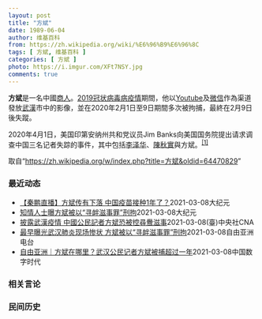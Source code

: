 ```yaml
---
layout: post
title: "方斌"
date: 1989-06-04
author: 维基百科
from: https://zh.wikipedia.org/wiki/%E6%96%B9%E6%96%8C
tags: [ 方斌, 维基百科 ]
categories: [ 方斌 ]
photo: https://i.imgur.com/XFt7NSY.jpg
comments: true
---
```

<div class="mw-parser-output">
<p><b>方斌</b>是一名中國<a href="/wiki/%E5%95%86%E4%BA%BA" title="商人">商人</a>。<a href="/wiki/2019%E5%86%A0%E7%8A%B6%E7%97%85%E6%AF%92%E7%97%85%E7%96%AB%E6%83%85" title="2019冠状病毒病疫情">2019冠状病毒病疫情</a>期間，他以<a href="/wiki/Youtube" class="mw-redirect" title="Youtube">Youtube</a>及<a href="/wiki/%E5%BE%AE%E4%BF%A1" title="微信">微信</a>作為渠道發放<a href="/wiki/%E6%AD%A6%E6%BC%A2" class="mw-redirect" title="武漢">武漢</a>市中的影像，並在2020年2月1日至9日期間多次被拘捕，最終在2月9日後失蹤。
</p><p>2020年4月1日，美国印第安纳州共和党议员Jim Banks向美国国务院提出请求调查中国三名记者失踪的事件，其中包括<a href="/wiki/%E6%9D%8E%E6%B3%BD%E5%8D%8E_(%E8%AE%B0%E8%80%85)" title="李泽华 (记者)">李泽华</a>、<a href="/wiki/%E9%99%88%E7%A7%8B%E5%AE%9E_(%E5%BE%8B%E5%B8%88)" title="陈秋实 (律师)">陳秋實</a>與<a class="mw-selflink selflink">方斌</a>。<sup id="cite_ref-1" class="reference"><a href="#cite_note-1">[1]</a></sup>
</p>
</div><noscript><img src="//zh.wikipedia.org/wiki/Special:CentralAutoLogin/start?type=1x1" alt="" title="" width="1" height="1" style="border: none; position: absolute;"></noscript>
<div class="printfooter">取自“<a dir="ltr" href="https://zh.wikipedia.org/w/index.php?title=方斌&amp;oldid=64470829">https://zh.wikipedia.org/w/index.php?title=方斌&amp;oldid=64470829</a>”</div><div id="recent-news"><h3>最近动态</h3><ul><li><a href="https://nodebe4.github.io/waimei/2021-03-08/%E7%A7%A6%E9%B9%8F%E7%9B%B4%E6%92%AD-%E6%96%B9%E6%96%8C%E4%BC%A0%E6%9C%89%E4%B8%8B%E8%90%BD-%E4%B8%AD%E5%9B%BD%E7%96%AB%E8%8B%97%E6%8E%A5%E7%A7%8D1%E5%B9%B4%E4%BA%86" title="【秦鹏直播】方斌传有下落 中国疫苗接种1年了？—— 【大纪元2021年03月09日讯】美东时间周一（3月8日）晚上7点，秦鹏现场直播。 今天焦点：中共高层称接种疫苗已1年，那么啥时开始研发的？揭...">【秦鹏直播】方斌传有下落 中国疫苗接种1年了？</a><time>2021-03-08</time><a class="tag">大纪元</a></li>
<li><a href="https://nodebe4.github.io/waimei/2021-03-08/%E7%9F%A5%E6%83%85%E4%BA%BA%E5%A3%AB%E6%9B%9D%E6%96%B9%E6%96%8C%E8%A2%AB%E4%BB%A5-%E5%AF%BB%E8%A1%85%E6%BB%8B%E4%BA%8B%E7%BD%AA-%E5%88%91%E6%8B%98" title="知情人士曝方斌被以“寻衅滋事罪”刑拘—— 【大纪元2021年03月08日讯】武汉公民记者方斌因报导武汉疫情的惨烈场面被抓，一年多来杳无音信。武汉知情者披露，中共公安曾经打算以煽动颠覆国家政权来指...">知情人士曝方斌被以“寻衅滋事罪”刑拘</a><time>2021-03-08</time><a class="tag">大纪元</a></li>
<li><a href="https://nodebe4.github.io/waimei/2021-03-08/%E6%8A%AB%E9%9C%B2%E6%AD%A6%E6%BC%A2%E7%96%AB%E6%83%85-%E4%B8%AD%E5%9C%8B%E5%85%AC%E6%B0%91%E8%A8%98%E8%80%85%E6%96%B9%E6%96%8C%E6%81%90%E8%A2%AB%E6%8E%A7%E5%B0%8B%E9%87%81%E6%BB%8B%E4%BA%8B" title="披露武漢疫情 中國公民記者方斌恐被控尋釁滋事—— （中央社台北8日電）中國武漢剛爆發疫情時，公民記者方斌積極報導實況，卻遭當地警方拘捕至今超過1年。知情人士透露，警方一度打算以「煽動顛覆國家政權...">披露武漢疫情 中國公民記者方斌恐被控尋釁滋事</a><time>2021-03-08</time><a class="tag">(臺)中央社CNA</a></li>
<li><a href="https://nodebe4.github.io/waimei/2021-03-08/%E6%9C%80%E6%97%A9%E6%9B%9D%E5%85%89%E6%AD%A6%E6%B1%89%E8%82%BA%E7%82%8E%E7%8E%B0%E5%9C%BA%E6%83%A8%E7%8A%B6-%E6%96%B9%E6%96%8C%E8%A2%AB%E4%BB%A5-%E5%AF%BB%E8%A1%85%E6%BB%8B%E4%BA%8B%E7%BD%AA-%E5%88%91%E6%8B%98" title="最早曝光武汉肺炎现场惨状 方斌被以“寻衅滋事罪”刑拘—— 去年二月，武汉新冠疫情最严重之际，当地公民记者方斌在一段视频中，向外界传递疫情导致众多死亡的惨烈场面，结果被捕，至今超过一年。据武汉不愿...">最早曝光武汉肺炎现场惨状   方斌被以“寻衅滋事罪”刑拘</a><time>2021-03-08</time><a class="tag">自由亚洲电台</a></li>
<li><a href="https://nodebe4.github.io/waimei/2021-03-08/%E8%87%AA%E7%94%B1%E4%BA%9A%E6%B4%B2-%E6%96%B9%E6%96%8C%E5%9C%A8%E5%93%AA%E9%87%8C-%E6%AD%A6%E6%B1%89%E5%85%AC%E6%B0%91%E8%AE%B0%E8%80%85%E6%96%B9%E6%96%8C%E8%A2%AB%E6%8D%95%E8%B6%85%E8%BF%87%E4%B8%80%E5%B9%B4" title="自由亚洲｜方斌在哪里？武汉公民记者方斌被捕超过一年—— 方斌被以“寻衅滋事罪”刑拘 相关阅读： 【众人推】“真公民记者” 武汉市民方斌 法广 | 纽时报武汉第二名公民记者方斌失踪并指恐惧与愤怒增...">自由亚洲｜方斌在哪里？武汉公民记者方斌被捕超过一年</a><time>2021-03-08</time><a class="tag">中国数字时代</a></li>
</ul></div><div id="open-opinion"><h3>相关言论</h3><ul></ul></div><div id="mjls-record"><h3>民间历史</h3><ul></ul></div>